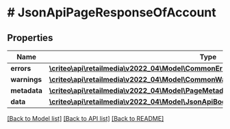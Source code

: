 # # JsonApiPageResponseOfAccount

## Properties

Name | Type | Description | Notes
------------ | ------------- | ------------- | -------------
**errors** | [**\criteo\api\retailmedia\v2022_04\Model\CommonError[]**](CommonError.md) |  | [optional]
**warnings** | [**\criteo\api\retailmedia\v2022_04\Model\CommonWarning[]**](CommonWarning.md) |  | [optional]
**metadata** | [**\criteo\api\retailmedia\v2022_04\Model\PageMetadata**](PageMetadata.md) |  | [optional]
**data** | [**\criteo\api\retailmedia\v2022_04\Model\JsonApiBodyWithIdOfInt64AndAccountAndAccount[]**](JsonApiBodyWithIdOfInt64AndAccountAndAccount.md) |  |

[[Back to Model list]](../../README.md#models) [[Back to API list]](../../README.md#endpoints) [[Back to README]](../../README.md)
